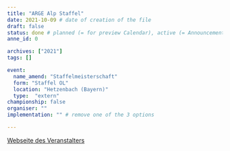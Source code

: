 ```yaml
---
title: "ARGE Alp Staffel"
date: 2021-10-09 # date of creation of the file
draft: false
status: done # planned (= for preview Calendar), active (= Announcement...), done (=Results...)
anne_id: 0

archives: ["2021"]
tags: []

event:
  name_amend: "Staffelmeisterschaft"
  form: "Staffel OL"
  location: "Hetzenbach (Bayern)"
  type:  "extern"
championship: false
organiser: ""
implementation: "" # remove one of the 3 options

---
```


[Webseite des Veranstalters](https://olg-regensburg.de/arge-alp-2021/)

